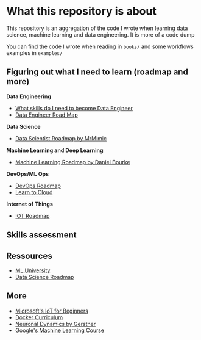 # What this repository is about

This repository is an aggregation of the code I wrote when learning 
data science, machine learning and data engineering. It is more of a code dump

You can find the code I wrote when reading in ```books/``` and some workflows 
examples in ```examples/```


## Figuring out what I need to learn (roadmap and more)

**Data Engineering**

- [What skills do I need to become Data Engineer](https://dataengineering.wiki/FAQ/What+skills+do+I+need+to+become+a+Data+Engineer)
- [Data Engineer Road Map](https://github.com/datastacktv/data-engineer-roadmap)

**Data Science**
- [Data Scientist Roadmap by MrMimic](https://github.com/MrMimic/data-scientist-roadmap)


**Machine Learning and Deep Learning**

- [Machine Learning Roadmap by Daniel Bourke](https://github.com/mrdbourke/machine-learning-roadmap)

**DevOps/ML Ops**
- [DevOps Roadmap](https://roadmap.sh/devops)
- [Learn to Cloud](https://github.com/learntocloud/learn-to-cloud)

**Internet of Things**
- [IOT Roadmap](https://github.com/mahmoodfathy/IoT-Roadmap)


## Skills assessment


## Ressources

- [ML University](https://github.com/d0r1h/ML-University)
- [Data Science Roadmap](https://github.com/Moataz-Elmesmary/Data-Science-Roadmap)

## More

- [Microsoft's IoT for Beginners](https://github.com/microsoft/IoT-For-Beginners)
- [Docker Curriculum](https://github.com/prakhar1989/docker-curriculum)
- [Neuronal Dynamics by Gerstner](https://neuronaldynamics.epfl.ch/index.html)
- [Google's Machine Learning Course](https://developers.google.com/machine-learning)

